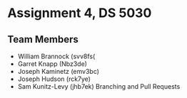 # Assignment 4, DS 5030
## Team Members
- William Brannock (svv8fs(
- Garret Knapp (Nbz3de)
- Joseph Kaminetz (emv3bc)
- Joseph Hudson (rck7ye)
- Sam Kunitz-Levy (jhb7ek)
Branching and Pull Requests

